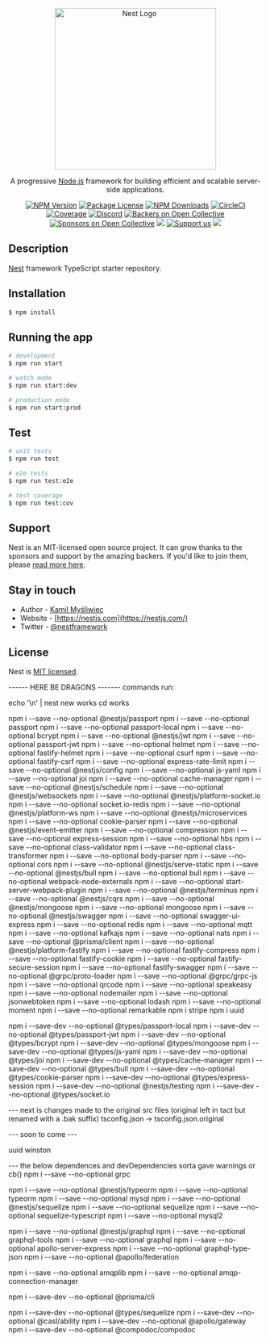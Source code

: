 <p align="center">
  <a href="http://nestjs.com/" target="blank"><img src="https://nestjs.com/img/logo_text.svg" width="320" alt="Nest Logo" /></a>
</p>

[circleci-image]: https://img.shields.io/circleci/build/github/nestjs/nest/master?token=abc123def456
[circleci-url]: https://circleci.com/gh/nestjs/nest

  <p align="center">A progressive <a href="http://nodejs.org" target="_blank">Node.js</a> framework for building efficient and scalable server-side applications.</p>
    <p align="center">
<a href="https://www.npmjs.com/~nestjscore" target="_blank"><img src="https://img.shields.io/npm/v/@nestjs/core.svg" alt="NPM Version" /></a>
<a href="https://www.npmjs.com/~nestjscore" target="_blank"><img src="https://img.shields.io/npm/l/@nestjs/core.svg" alt="Package License" /></a>
<a href="https://www.npmjs.com/~nestjscore" target="_blank"><img src="https://img.shields.io/npm/dm/@nestjs/common.svg" alt="NPM Downloads" /></a>
<a href="https://circleci.com/gh/nestjs/nest" target="_blank"><img src="https://img.shields.io/circleci/build/github/nestjs/nest/master" alt="CircleCI" /></a>
<a href="https://coveralls.io/github/nestjs/nest?branch=master" target="_blank"><img src="https://coveralls.io/repos/github/nestjs/nest/badge.svg?branch=master#9" alt="Coverage" /></a>
<a href="https://discord.gg/G7Qnnhy" target="_blank"><img src="https://img.shields.io/badge/discord-online-brightgreen.svg" alt="Discord"/></a>
<a href="https://opencollective.com/nest#backer" target="_blank"><img src="https://opencollective.com/nest/backers/badge.svg" alt="Backers on Open Collective" /></a>
<a href="https://opencollective.com/nest#sponsor" target="_blank"><img src="https://opencollective.com/nest/sponsors/badge.svg" alt="Sponsors on Open Collective" /></a>
  <a href="https://paypal.me/kamilmysliwiec" target="_blank"><img src="https://img.shields.io/badge/Donate-PayPal-ff3f59.svg"/></a>
    <a href="https://opencollective.com/nest#sponsor"  target="_blank"><img src="https://img.shields.io/badge/Support%20us-Open%20Collective-41B883.svg" alt="Support us"></a>
  <a href="https://twitter.com/nestframework" target="_blank"><img src="https://img.shields.io/twitter/follow/nestframework.svg?style=social&label=Follow"></a>
</p>
  <!--[![Backers on Open Collective](https://opencollective.com/nest/backers/badge.svg)](https://opencollective.com/nest#backer)
  [![Sponsors on Open Collective](https://opencollective.com/nest/sponsors/badge.svg)](https://opencollective.com/nest#sponsor)-->

## Description

[Nest](https://github.com/nestjs/nest) framework TypeScript starter repository.

## Installation

```bash
$ npm install
```

## Running the app

```bash
# development
$ npm run start

# watch mode
$ npm run start:dev

# production mode
$ npm run start:prod
```

## Test

```bash
# unit tests
$ npm run test

# e2e tests
$ npm run test:e2e

# test coverage
$ npm run test:cov
```

## Support

Nest is an MIT-licensed open source project. It can grow thanks to the sponsors and support by the amazing backers. If you'd like to join them, please [read more here](https://docs.nestjs.com/support).

## Stay in touch

- Author - [Kamil Myśliwiec](https://kamilmysliwiec.com)
- Website - [https://nestjs.com](https://nestjs.com/)
- Twitter - [@nestframework](https://twitter.com/nestframework)

## License

Nest is [MIT licensed](LICENSE).


------ HERE BE DRAGONS -------
commands run:

echo '\n' | nest new works
cd works

npm i --save --no-optional @nestjs/passport 
npm i --save --no-optional passport 
npm i --save --no-optional passport-local 
npm i --save --no-optional bcrypt 
npm i --save --no-optional @nestjs/jwt 
npm i --save --no-optional passport-jwt 
npm i --save --no-optional helmet 
npm i --save --no-optional fastify-helmet 
npm i --save --no-optional csurf 
npm i --save --no-optional fastify-csrf 
npm i --save --no-optional express-rate-limit 
npm i --save --no-optional @nestjs/config 
npm i --save --no-optional js-yaml 
npm i --save --no-optional joi 
npm i --save --no-optional cache-manager 
npm i --save --no-optional @nestjs/schedule 
npm i --save --no-optional @nestjs/websockets 
npm i --save --no-optional @nestjs/platform-socket.io 
npm i --save --no-optional socket.io-redis 
npm i --save --no-optional @nestjs/platform-ws 
npm i --save --no-optional @nestjs/microservices 
npm i --save --no-optional cookie-parser 
npm i --save --no-optional @nestjs/event-emitter 
npm i --save --no-optional compression 
npm i --save --no-optional express-session 
npm i --save --no-optional hbs 
npm i --save --no-optional class-validator 
npm i --save --no-optional class-transformer 
npm i --save --no-optional body-parser 
npm i --save --no-optional cors
npm i --save --no-optional @nestjs/serve-static 
npm i --save --no-optional @nestjs/bull 
npm i --save --no-optional bull 
npm i --save --no-optional webpack-node-externals 
npm i --save --no-optional start-server-webpack-plugin 
npm i --save --no-optional @nestjs/terminus 
npm i --save --no-optional @nestjs/cqrs 
npm i --save --no-optional @nestjs/mongoose 
npm i --save --no-optional mongoose 
npm i --save --no-optional @nestjs/swagger 
npm i --save --no-optional swagger-ui-express 
npm i --save --no-optional redis 
npm i --save --no-optional mqtt 
npm i --save --no-optional kafkajs 
npm i --save --no-optional nats 
npm i --save --no-optional @prisma/client 
npm i --save --no-optional @nestjs/platform-fastify 
npm i --save --no-optional fastify-compress 
npm i --save --no-optional fastify-cookie 
npm i --save --no-optional fastify-secure-session 
npm i --save --no-optional fastify-swagger 
npm i --save --no-optional @grpc/proto-loader 
npm i --save --no-optional @grpc/grpc-js 
npm i --save --no-optional qrcode
npm i --save --no-optional speakeasy
npm i --save --no-optional nodemailer
npm i --save --no-optional jsonwebtoken
npm i --save --no-optional lodash
npm i --save --no-optional moment
npm i --save --no-optional remarkable
npm i stripe
npm i uuid

npm i --save-dev --no-optional @types/passport-local
npm i --save-dev --no-optional @types/passport-jwt
npm i --save-dev --no-optional @types/bcrypt
npm i --save-dev --no-optional @types/mongoose
npm i --save-dev --no-optional @types/js-yaml
npm i --save-dev --no-optional @types/joi
npm i --save-dev --no-optional @types/cache-manager
npm i --save-dev --no-optional @types/bull
npm i --save-dev --no-optional @types/cookie-parser
npm i --save-dev --no-optional @types/express-session
npm i --save-dev --no-optional @nestjs/testing
npm i --save-dev --no-optional @types/socket.io


--- next is changes made to the original src files (original left in tact but renamed with a .bak suffix)
tsconfig.json -> tsconfig.json.original

--- soon to come ---

uuid
winston

--- the below dependences and devDependencies sorta gave warnings or cb()
npm i --save --no-optional grpc

npm i --save --no-optional @nestjs/typeorm 
npm i --save --no-optional typeorm 
npm i --save --no-optional mysql 
npm i --save --no-optional @nestjs/sequelize 
npm i --save --no-optional sequelize 
npm i --save --no-optional sequelize-typescript 
npm i --save --no-optional mysql2 

npm i --save --no-optional @nestjs/graphql 
npm i --save --no-optional graphql-tools 
npm i --save --no-optional graphql 
npm i --save --no-optional apollo-server-express 
npm i --save --no-optional graphql-type-json 
npm i --save --no-optional @apollo/federation 

npm i --save --no-optional amqplib 
npm i --save --no-optional amqp-connection-manager 

npm i --save-dev --no-optional @prisma/cli

npm i --save-dev --no-optional @types/sequelize
npm i --save-dev --no-optional @casl/ability
npm i --save-dev --no-optional @apollo/gateway
npm i --save-dev --no-optional @compodoc/compodoc